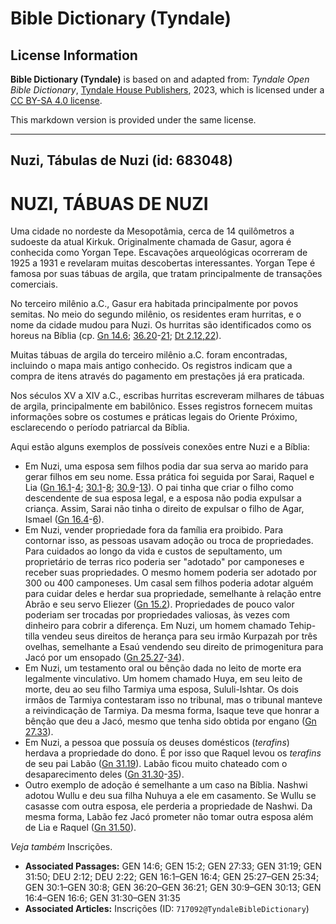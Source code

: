 # Bible Dictionary (Tyndale)

## License Information

**Bible Dictionary (Tyndale)** is based on and adapted from: _Tyndale Open Bible Dictionary_, [Tyndale House Publishers](https://tyndaleopenresources.com/), 2023, which is licensed under a [CC BY-SA 4.0 license](https://creativecommons.org/licenses/by-sa/4.0/legalcode.en).

This markdown version is provided under the same license.



--------------------------------

## Nuzi, Tábulas de Nuzi (id: 683048)

NUZI, TÁBUAS DE NUZI
====================

Uma cidade no nordeste da Mesopotâmia, cerca de 14 quilômetros a sudoeste da atual Kirkuk. Originalmente chamada de Gasur, agora é conhecida como Yorgan Tepe. Escavações arqueológicas ocorreram de 1925 a 1931 e revelaram muitas descobertas interessantes. Yorgan Tepe é famosa por suas tábuas de argila, que tratam principalmente de transações comerciais.

No terceiro milênio a.C., Gasur era habitada principalmente por povos semitas. No meio do segundo milênio, os residentes eram hurritas, e o nome da cidade mudou para Nuzi. Os hurritas são identificados como os horeus na Bíblia (cp. [Gn 14\.6](https://ref.ly/Gen14:6); [36\.20](https://ref.ly/Gen36:20-Gen36:21)\-[21](https://ref.ly/Gen36:20-Gen36:21); [Dt 2\.12,22](https://ref.ly/Deut2:12,Deut2:22)).

Muitas tábuas de argila do terceiro milênio a.C. foram encontradas, incluindo o mapa mais antigo conhecido. Os registros indicam que a compra de itens através do pagamento em prestações já era praticada.

Nos séculos XV a XIV a.C., escribas hurritas escreveram milhares de tábuas de argila, principalmente em babilônico. Esses registros fornecem muitas informações sobre os costumes e práticas legais do Oriente Próximo, esclarecendo o período patriarcal da Bíblia.

Aqui estão alguns exemplos de possíveis conexões entre Nuzi e a Bíblia:

* Em Nuzi, uma esposa sem filhos podia dar sua serva ao marido para gerar filhos em seu nome. Essa prática foi seguida por Sarai, Raquel e Lia ([Gn 16\.1](https://ref.ly/Gen16:1-Gen16:4)\-[4](https://ref.ly/Gen16:1-Gen16:4); [30\.1](https://ref.ly/Gen30:1-Gen30:8)\-[8](https://ref.ly/Gen30:1-Gen30:8); [30\.9](https://ref.ly/Gen30:9-Gen30:13)\-[13](https://ref.ly/Gen30:9-Gen30:13)). O pai tinha que criar o filho como descendente de sua esposa legal, e a esposa não podia expulsar a criança. Assim, Sarai não tinha o direito de expulsar o filho de Agar, Ismael ([Gn 16\.4](https://ref.ly/Gen16:4-Gen16:6)\-[6](https://ref.ly/Gen16:4-Gen16:6)).
* Em Nuzi, vender propriedade fora da família era proibido. Para contornar isso, as pessoas usavam adoção ou troca de propriedades. Para cuidados ao longo da vida e custos de sepultamento, um proprietário de terras rico poderia ser "adotado" por camponeses e receber suas propriedades. O mesmo homem poderia ser adotado por 300 ou 400 camponeses. Um casal sem filhos poderia adotar alguém para cuidar deles e herdar sua propriedade, semelhante à relação entre Abrão e seu servo Eliezer ([Gn 15\.2](https://ref.ly/Gen15:2)). Propriedades de pouco valor poderiam ser trocadas por propriedades valiosas, às vezes com dinheiro para cobrir a diferença. Em Nuzi, um homem chamado Tehip\-tilla vendeu seus direitos de herança para seu irmão Kurpazah por três ovelhas, semelhante a Esaú vendendo seu direito de primogenitura para Jacó por um ensopado ([Gn 25\.27](https://ref.ly/Gen25:27-Gen25:34)\-[34](https://ref.ly/Gen25:27-Gen25:34)).
* Em Nuzi, um testamento oral ou bênção dada no leito de morte era legalmente vinculativo. Um homem chamado Huya, em seu leito de morte, deu ao seu filho Tarmiya uma esposa, Sululi\-Ishtar. Os dois irmãos de Tarmiya contestaram isso no tribunal, mas o tribunal manteve a reivindicação de Tarmiya. Da mesma forma, Isaque teve que honrar a bênção que deu a Jacó, mesmo que tenha sido obtida por engano ([Gn 27\.33](https://ref.ly/Gen27:33)).
* Em Nuzi, a pessoa que possuía os deuses domésticos (*terafins*) herdava a propriedade do dono. É por isso que Raquel levou os *terafins* de seu pai Labão ([Gn 31\.19](https://ref.ly/Gen31:19)). Labão ficou muito chateado com o desaparecimento deles ([Gn 31\.30](https://ref.ly/Gen31:30-Gen31:35)\-[35](https://ref.ly/Gen31:30-Gen31:35)).
* Outro exemplo de adoção é semelhante a um caso na Bíblia. Nashwi adotou Wullu e deu sua filha Nuhuya a ele em casamento. Se Wullu se casasse com outra esposa, ele perderia a propriedade de Nashwi. Da mesma forma, Labão fez Jacó prometer não tomar outra esposa além de Lia e Raquel ([Gn 31\.50](https://ref.ly/Gen31:50)).

*Veja também* Inscrições.

* **Associated Passages:** GEN 14:6; GEN 15:2; GEN 27:33; GEN 31:19; GEN 31:50; DEU 2:12; DEU 2:22; GEN 16:1–GEN 16:4; GEN 25:27–GEN 25:34; GEN 30:1–GEN 30:8; GEN 36:20–GEN 36:21; GEN 30:9–GEN 30:13; GEN 16:4–GEN 16:6; GEN 31:30–GEN 31:35
* **Associated Articles:** Inscrições (ID: `717092@TyndaleBibleDictionary`)

